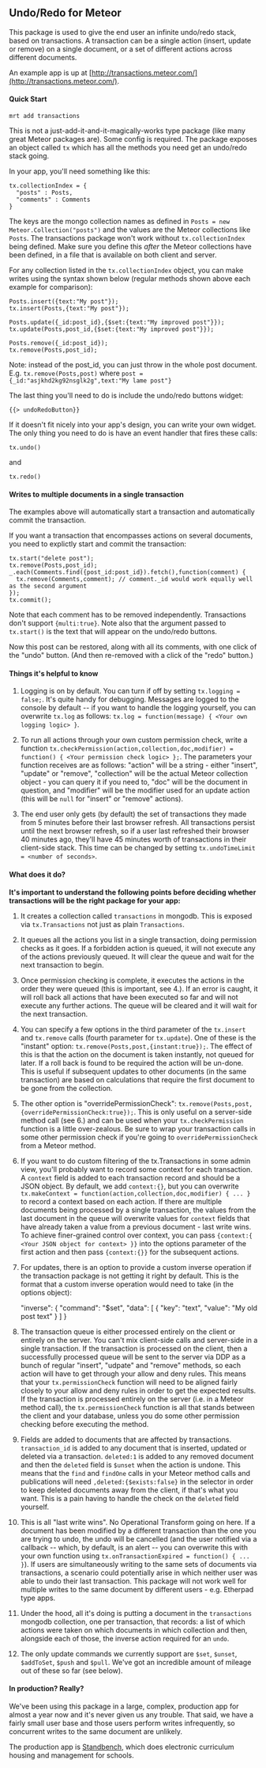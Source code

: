 Undo/Redo for Meteor
--------------------

This package is used to give the end user an infinite undo/redo stack, based on transactions. A transaction can be a single action (insert, update or remove) on a single document, or a set of different actions across different documents.

An example app is up at [http://transactions.meteor.com/](http://transactions.meteor.com/).

#### Quick Start

	mrt add transactions

This is not a just-add-it-and-it-magically-works type package (like many great Meteor packages are). Some config is required.  The package exposes an object called `tx` which has all the methods you need get an undo/redo stack going.

In your app, you'll need something like this:

	tx.collectionIndex = {
	  "posts" : Posts,
	  "comments" : Comments
	}

The keys are the mongo collection names as defined in `Posts = new Meteor.Collection("posts")` and the values are the Meteor collections like `Posts`.  The transactions package won't work without `tx.collectionIndex` being defined.  Make sure you define this *after* the Meteor collections have been defined, in a file that is available on both client and server.

For any collection listed in the `tx.collectionIndex` object, you can make writes using the syntax shown below (regular methods shown above each example for comparison):

	Posts.insert({text:"My post"});
	tx.insert(Posts,{text:"My post"});
	
	Posts.update({_id:post_id},{$set:{text:"My improved post"}});
	tx.update(Posts,post_id,{$set:{text:"My improved post"}});
	
	Posts.remove({_id:post_id});
	tx.remove(Posts,post_id);

Note: instead of the post_id, you can just throw in the whole post document. E.g. `tx.remove(Posts,post)` where `post = {_id:"asjkhd2kg92nsglk2g",text:"My lame post"}`

The last thing you'll need to do is include the undo/redo buttons widget:

	{{> undoRedoButton}}

If it doesn't fit nicely into your app's design, you can write your own widget. The only thing you need to do is have an event handler that fires these calls:

	tx.undo()

and

	tx.redo()

#### Writes to multiple documents in a single transaction

The examples above will automatically start a transaction and automatically commit the transaction.

If you want a transaction that encompasses actions on several documents, you need to explictly start and commit the transaction:

	tx.start("delete post");
	tx.remove(Posts,post_id);
	_.each(Comments.find({post_id:post_id}).fetch(),function(comment) {
	  tx.remove(Comments,comment); // comment._id would work equally well as the second argument
	});
	tx.commit();

Note that each comment has to be removed independently. Transactions don't support `{multi:true}`.
Note also that the argument passed to `tx.start()` is the text that will appear on the undo/redo buttons.

Now this post can be restored, along with all its comments, with one click of the "undo" button. (And then re-removed with a click of the "redo" button.)

#### Things it's helpful to know

1. Logging is on by default. You can turn if off by setting `tx.logging = false;`. It's quite handy for debugging. Messages are logged to the console by default -- if you want to handle the logging yourself, you can overwrite `tx.log` as follows: `tx.log = function(message) { <Your own logging logic> }`.

2. To run all actions through your own custom permission check, write a function `tx.checkPermission(action,collection,doc,modifier) = function() { <Your permission check logic> };`. The parameters your function receives are as follows: "action" will be a string - either "insert", "update" or "remove", "collection" will be the actual Meteor collection object - you can query it if you need to, "doc" will be the document in question, and "modifier" will be the modifier used for an update action (this will be `null` for "insert" or "remove" actions).

3. The end user only gets (by default) the set of transactions they made from 5 minutes before their last browser refresh. All transactions persist until the next browser refresh, so if a user last refreshed their browser 40 minutes ago, they'll have 45 minutes worth of transactions in their client-side stack. This time can be changed by setting `tx.undoTimeLimit = <number of seconds>`.

#### What does it do?

**It's important to understand the following points before deciding whether transactions will be the right package for your app:**

1. It creates a collection called `transactions` in mongodb. This is exposed via `tx.Transactions` not just as plain `Transactions`.

2. It queues all the actions you list in a single transaction, doing permission checks as it goes. If a forbidden action is queued, it will not execute any of the actions previously queued. It will clear the queue and wait for the next transaction to begin.

3. Once permission checking is complete, it executes the actions in the order they were queued (this is important, see 4.). If an error is caught, it will roll back all actions that have been executed so far and will not execute any further actions. The queue will be cleared and it will wait for the next transaction.

4. You can specify a few options in the third parameter of the `tx.insert` and `tx.remove` calls (fourth parameter for `tx.update`). One of these is the "instant" option: `tx.remove(Posts,post,{instant:true});`. The effect of this is that the action on the document is taken instantly, not queued for later. If a roll back is found to be required the action will be un-done. This is useful if subsequent updates to other documents (in the same transaction) are based on calculations that require the first document to be gone from the collection.

5. The other option is "overridePermissionCheck": `tx.remove(Posts,post,{overridePermissionCheck:true});`. This is only useful on a server-side method call (see 6.) and can be used when your `tx.checkPermission` function is a little over-zealous. Be sure to wrap your transaction calls in some other permission check if you're going to `overridePermissionCheck` from a Meteor method.

6. If you want to do custom filtering of the tx.Transactions in some admin view, you'll probably want to record some context for each transaction. A `context` field is added to each transaction record and should be a JSON object. By default, we add `context:{}`, but you can overwrite `tx.makeContext = function(action,collection,doc,modifier) { ... }` to record a context based on each action. If there are multiple documents being processed by a single transaction, the values from the last document in the queue will overwrite values for `context` fields that have already taken a value from a previous document - last write wins. To achieve finer-grained control over context, you can pass `{context:{ <Your JSON object for context> }}` into the options parameter of the first action and then pass `{context:{}}` for the subsequent actions. 

7. For updates, there is an option to provide a custom inverse operation if the transaction package is not getting it right by default. This is the format that a custom inverse operation would need to take (in the options object):

	"inverse": {
	  "command": "$set",
	  "data": [
		{
		  "key": "text",
		  "value": "My old post text"
		}
	  ]
	}

8. The transaction queue is either processed entirely on the client or entirely on the server.  You can't mix client-side calls and server-side in a single transaction. If the transaction is processed on the client, then a successfully processed queue will be sent to the server via DDP as a bunch of regular "insert", "udpate" and "remove" methods, so each action will have to get through your allow and deny rules. This means that your `tx.permissionCheck` function will need to be aligned fairly closely to your allow and deny rules in order to get the expected results. If the transaction is processed entirely on the server (i.e. in a Meteor method call), the `tx.permissionCheck` function is all that stands between the client and your database, unless you do some other permission checking before executing the method.

9. Fields are added to documents that are affected by transactions. `transaction_id` is added to any document that is inserted, updated or deleted via a transaction. `deleted:1` is added to any removed document and then the `deleted` field is `$unset` when the action is undone. This means that the `find` and `findOne` calls in your Meteor method calls and publications will need `,deleted:{$exists:false}` in the selector in order to keep deleted documents away from the client, if that's what you want. This is a pain having to handle the check on the `deleted` field yourself.

10. This is all "last write wins". No Operational Transform going on here. If a document has been modified by a different transaction than the one you are trying to undo, the undo will be cancelled (and the user notified via a callback -- which, by default, is an alert -- you can overwrite this with your own function using `tx.onTransactionExpired = function() { ... }`). If users are simultaneously writing to the same sets of documents via transactions, a scenario could potentially arise in which neither user was able to undo their last transaction. This package will not work well for multiple writes to the same document by different users - e.g. Etherpad type apps.

11. Under the hood, all it's doing is putting a document in the `transactions` mongodb collection, one per transaction, that records: a list of which actions were taken on which documents in which collection and then, alongside each of those, the inverse action required for an `undo`.

12. The only update commands we currently support are `$set`, `$unset`, `$addToSet`, `$push` and `$pull`. We've got an incredible amount of mileage out of these so far (see below).

#### In production? Really?

We've been using this package in a large, complex, production app for almost a year now and it's never given us any trouble. That said, we have a fairly small user base and those users perform writes infrequently, so concurrent writes to the same document are unlikely.

The production app is [Standbench](http://www.standbench.com), which does electronic curriculum housing and management for schools.